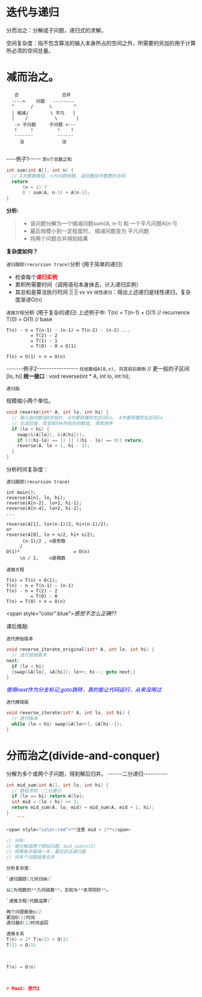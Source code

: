 
# 迭代与递归

分而治之：分解成子问题，递归式的求解。

空间复杂度：指不包含算法的输入本身所占的空间之外，所需要的另加的用于计算所必须的空间总量。

# 减而治之。

```
   合                合并
  ---->    问题   --------
  ^      /      \        ^
  | 缩减/        \ 平凡   |
  |	   /          \       |
   -> 子问题     子问题 <---
   !     !         !    !
   -------         ------
     治              治
	 
```

\----例子1-----
`求n个总数之和`

```cpp
int sum(int A[], int n) {
  // A为整数数组, n为问题规模, 返回数组中整数的总和
  return
      (n < 1) ?
      0 : sum(A, n-1) + A[n-1];
}
```

**分析:**
> * 该问题分解为一个缩减问题sum(A, n-1) 和 一个平凡问题A[n-1]
> * 最后规模小到一定程度时， 缩减问题变为 平凡问题
> * 将两个问题合并得到结果

**复杂度如何？**

`递归跟踪(recursion trace)`分析 (用于简单的递归)
- 检查每个<span style="color:red">**递归实例**
-  累积所需要时间（调用语句本身抹去，计入递归实例）
- 其总和是算法执行时间
||          ||
vv          vv
`线性递归`：得出上述递归是线性递归，复杂度渐进O(n)

`递推方程`分析 (用于复杂的递归)
上述例子中:
T(n) = T(n-1) + O(1)         // recurrence
T(0) = O(1)                  // base

```
T(n) - n = T(n-1) - (n-1) = T(n-2) - (n-2) ...
         = T(2) - 2
		 = T(1) - 1
		 = T(0) - 0 = O(1)

T(n) = O(1) + n = O(n)
```

\-------例子2-----------------
`任给数组A[0,n), 将其前后颠倒`            // 更一般的子区间[lo, hi]
**统一接口** : void reverse(int * A, int lo, int hi);

`递归版`

规模缩小两个单位。

```cpp
void reverse(int* A, int lo, int hi) {
  // 输入指向数组A的指针, A中要转置的左区间lo， A中要转置的右区间lo
  // 无返回值，改变指针A所指向的数组, 使其倒序
  if (lo < hi) {
    swap(&(A[lo]), &(A[hi]));
    if (((hi-lo) == 1) || ((hi - lo) == 0)) return;
    reverse(A, lo + 1, hi - 1);
  }
}
```

分析时间复杂度：

`递归跟踪(recursion trace)`
```
int main();
reverse(A[n], lo, hi);
reverse(A[n-2], lo+1, hi-1);
reverse(A[n-4], lo+2, hi-2);
...

reverse(A[1], lo+(n-1)/2, hi+(n-1)/2);
or
reverse(A[0], lo + n/2, hi+ n/2);
      (n-1)/2 , n是奇数
     /                   
O(1)*                    = O(n)
     \n / 2,    n是偶数
```

`递推方程`
```
T(n) = T(n) + O(1);
T(n) - n = T(n-1) - (n-1)
T(n) - n = T(2) - 2
         = T(0) - 0
T(n) = T(0) + n = O(n)
```
<span style="color":blue">*感觉不怎么正确??*</span>

课后推敲:

`迭代原始版本`

```cpp
void reverse_iterate_original(int* A, int lo, int hi) {
  // 迭代原始版本
next:
  if (lo < hi)
  {swap(&A[lo], &A[hi]); lo++; hi--; goto next;}
}
```

<span style="color:blue">*使用next作为分支标记,goto跳转，真的能让代码运行，从来没用过*</span>

`迭代精简版`
```cpp
void reverse_iterate(int* A, int lo, int hi) {
  // 迭代版本
  while (lo < hi) swap(&A[lo++], &A[hi--]);
}
```

# 分而治之(divide-and-conquer)

分解为多个或两个子问题，得到解后归并。
\------二分递归----------

```cpp
int mid_sum(int A[], int lo, int hi) {
  // 数组求和 :二分递归
  if (lo == hi) return A[lo];
  int mid = (lo + hi) >> 1;
  return mid_sum(A, lo, mid) + mid_sum(A, mid + 1, hi);
}
	```

<span style="color:red">**注意 mid + 1**</span>

// 分析:
// 被分解成两个相似问题，mid_sum(n/2)
// 规模每次缩减一半，最后到达递归基
// 将多个问题结果合并

分析复杂度:

`递归跟踪(几何归纳)`

以2为倍数的**几何级数**，总和与**末项同阶**。

`递推方程(代数运算)`

两个问题都是n/2
累加O(1)时间
递归基O(1)时间返回

递推关系
T(n) = 2* T(n/2) + O(1)
T(1) = O(1)


..
T(n) = O(n)



# Max2: 迭代1

